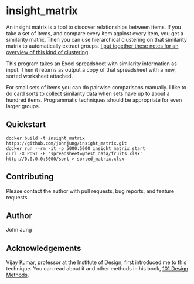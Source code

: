# insight_matrix

An insight matrix is a tool to discover relationships between items. If you
take a set of items, and compare every item against every item, you get a
similarity matrix. Then you can use hierarchical clustering on that similarity
matrix to automatically extract groups. [I put together these notes for an
overview of this kind of
clustering](http://johnjung.us/hierarchical-clustering.pdf).

This program takes an Excel spreadsheet with similarity information as input.
Then it returns as output a copy of that spreadsheet with a new, sorted
worksheet attached.

For small sets of items you can do pairwise comparisons manually. I like to do
card sorts to collect similarity data when sets have up to about a hundred
items.  Programmatic techniques should be appropriate for even larger groups. 

## Quickstart

```
docker build -t insight_matrix https://github.com/johnjung/insight_matrix.git
docker run --rm -it -p 5000:5000 insight_matrix start
curl -X POST -F 'spreadsheet=@test_data/fruits.xlsx' http://0.0.0.0:5000/sort > sorted_matrix.xlsx
```

## Contributing

Please contact the author with pull requests, bug reports, and feature
requests.

## Author

John Jung

## Acknowledgements

Vijay Kumar, professor at the Institute of Design, first introduced me to this
technique. You can read about it and other methods in his book, [101 Design
Methods](http://www.101designmethods.com).
